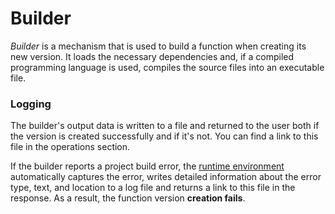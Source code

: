 # Builder

_Builder_ is a mechanism that is used to build a function when creating its new version. It loads the necessary dependencies and, if a compiled programming language is used, compiles the source files into an executable file.

### Logging

The builder's output data is written to a file and returned to the user both if the version is created successfully and if it's not. You can find a link to this file in the operations section.

If the builder reports a project build error, the [runtime environment](runtime/index.md) automatically captures the error, writes detailed information about the error type, text, and location to a log file and returns a link to this file in the response. As a result, the function version **creation fails**.

